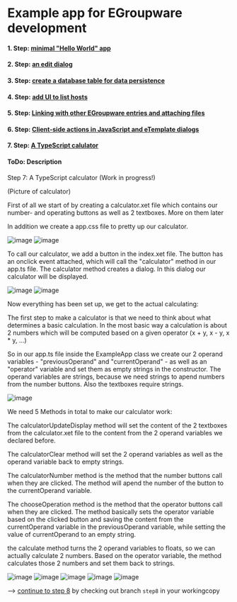 # Example app for EGroupware development

#### 1. Step: [minimal "Hello World" app](https://github.com/EGroupware/example/tree/step1)
#### 2. Step: [an edit dialog](https://github.com/EGroupware/example/tree/step2)
#### 3. Step: [create a database table for data persistence](https://github.com/EGroupware/example/tree/step3)
#### 4. Step: [add UI to list hosts](https://github.com/EGroupware/example/tree/step4)
#### 5. Step: [Linking with other EGroupware entries and attaching files](https://github.com/EGroupware/example/tree/step5)
#### 6. Step: [Client-side actions in JavaScript and eTemplate dialogs](https://github.com/EGroupware/example/tree/step6)
#### 7. Step: [A TypeScript calulator](https://github.com/EGroupware/example/tree/step7)

#### ToDo: Description

Step 7: A TypeScript calculator (Work in progress!)

(Picture of calculator)

First of all we start of by creating a calculator.xet file which contains our number- and operating buttons as well as 2 textboxes. More on them later

In addition we create a app.css file to pretty up our calculator.

![image](https://user-images.githubusercontent.com/79371575/123094730-8979a680-d42d-11eb-891a-9149aff5bc8c.png)
![image](https://user-images.githubusercontent.com/79371575/123095007-dbbac780-d42d-11eb-90f3-ecb2fc676c83.png)


To call our calculator, we add a button in the index.xet file. The button has an onclick event attached, which will call the "calculator" method in our app.ts file. The calculator method creates a dialog. In this dialog our calculator will be displayed.

![image](https://user-images.githubusercontent.com/79371575/123095237-28060780-d42e-11eb-901f-950d13326a09.png)
![image](https://user-images.githubusercontent.com/79371575/123095447-5f74b400-d42e-11eb-8cee-94494def5bf2.png)

Now everything has been set up, we get to the actual calculating:

The first step to make a calculator is that we need to think about what determines a basic calculation. In the most basic way a calculation is about 2 numbers which will be computed based on a given operator (x + y, x - y, x * y, ...)

So in our app.ts file inside the ExampleApp class we create our 2 operand variables - "previousOperand" and "currentOperand" - as well as an "operator" variable and set them as empty strings in the constructor. The operand variables are strings, because we need strings to apend numbers from the number buttons. Also the textboxes require strings.

![image](https://user-images.githubusercontent.com/79371575/123095589-829f6380-d42e-11eb-8f1f-33d9564a6dd1.png)


We need 5 Methods in total to make our calculator work:

The calculatorUpdateDisplay method will set the content of the 2 textboxes from the calculator.xet file to the content from the 2 operand variables we declared before.

The calculatorClear method will set the 2 operand variables as well as the operand variable back to empty strings.

The calculatorNumber method is the method that the number buttons call when they are clicked. The method will apend the number of the button to the currentOperand variable.

The chooseOperation method is the method that the operator buttons call when they are clicked. The method basically sets the operator variable based on the clicked button and saving the content from the currentOperand variable in the previousOperand variable, while setting the value of currentOperand to an empty string. 

the calculate method turns the 2 operand variables to floats, so we can actually calculate 2 numbers. Based on the operator variable, the method calculates those 2 numbers and set them back to strings. 

![image](https://user-images.githubusercontent.com/79371575/123095702-a19df580-d42e-11eb-8c03-2cba676dafc7.png)
![image](https://user-images.githubusercontent.com/79371575/123095850-ca25ef80-d42e-11eb-8929-d26ab219e286.png)
![image](https://user-images.githubusercontent.com/79371575/123095952-e32ea080-d42e-11eb-9178-763bf6b894be.png)
![image](https://user-images.githubusercontent.com/79371575/123096060-fd687e80-d42e-11eb-80ec-819e83160958.png)
![image](https://user-images.githubusercontent.com/79371575/123096124-0fe2b800-d42f-11eb-8646-75388b046622.png)




--> [continue to step 8](https://github.com/EGroupware/example/tree/step8) by checking out branch ```step8``` in your workingcopy
